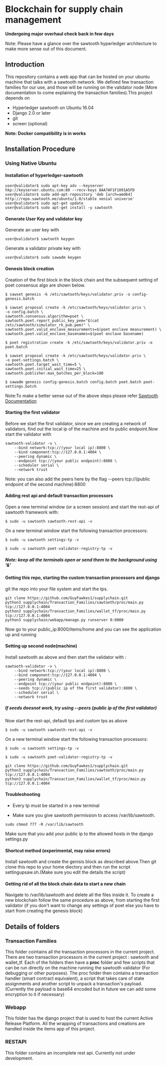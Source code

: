 # Blockchain for supply chain management

**Undergoing major overhaul check back in few days**

Note: Please have a glance over the sawtooth hyperledger architecture to make more sense out of this document.

## Introduction

This repository contains a web app that can be hosted on your ubuntu machine that talks with a sawtooth network. We defined few transaction families for our use, and those will be running on the validator node (More documentation to come explaining the transaction families).This project depends on

* Hyperledger sawtooth on Ubuntu 16.04
* Django 2.0 or later
* git
* screen (optional)

**Note: Docker compatibility is in works**

## Installation Procedure

### Using Native Ubuntu

#### Installation of hyperledger-sawtooth

```shell
user@validator$ sudo apt-key adv --keyserver hkp://keyserver.ubuntu.com:80 --recv-keys 8AA7AF1F1091A5FD
user@validator$ sudo add-apt-repository 'deb [arch=amd64] http://repo.sawtooth.me/ubuntu/1.0/stable xenial universe'
user@validator$ sudo apt-get update
user@validator$ sudo apt-get install -y sawtooth
```

#### Generate User Key and validator key

Generate an user key with

```shell
user@validator$ sawtooth keygen
```

Generate a validator private key with

```shell
user@validator$ sudo sawadm keygen
```

#### Genesis block creation

Creation of the first block in the block chain and the subsequent setting of poet consensus algo are shown below.

```shell
$ sawset genesis -k /etc/sawtooth/keys/validator.priv -o config-genesis.batch

$ sawset proposal create -k /etc/sawtooth/keys/validator.priv \
-o config.batch \
sawtooth.consensus.algorithm=poet \
sawtooth.poet.report_public_key_pem="$(cat /etc/sawtooth/simulator_rk_pub.pem)" \
sawtooth.poet.valid_enclave_measurements=$(poet enclave measurement) \
sawtooth.poet.valid_enclave_basenames=$(poet enclave basename)

$ poet registration create -k /etc/sawtooth/keys/validator.priv -o poet.batch

$ sawset proposal create -k /etc/sawtooth/keys/validator.priv \
-o poet-settings.batch \
sawtooth.poet.target_wait_time=5 \
sawtooth.poet.initial_wait_time=25 \
sawtooth.publisher.max_batches_per_block=100

$ sawadm genesis config-genesis.batch config.batch poet.batch poet-settings.batch
```

Note:To make a better sense out of the above steps please refer [Sawtooth Documentation](https://sawtooth.hyperledger.org/docs/core/nightly/master/app_developers_guide/creating_sawtooth_network.html)

#### Starting the first validator

Before we start the first validator, since we are creating a network of validators, find out the local ip of the machine and its public endpoint.Now start the validator with

```shell
sawtooth-validator -v \
    --bind network:tcp://(your local ip):8800 \
    --bind component:tcp://127.0.0.1:4004 \
    --peering dynamic \
    --endpoint tcp://(your public endpoint):8800 \
    --scheduler serial \
    --network trust
```

Note: you can also add the peers here by the flag --peers tcp://(public endpoint of the second machine):8800

#### Adding rest api and default transaction processors

Open a new terminal window (or a screen session) and start the rest-api of sawtooth framework with:

```shell
$ sudo -u sawtooth sawtooth-rest-api -v
```

On a new terminal window start the following transaction processors:

```shell
$ sudo -u sawtooth settings-tp -v
```

```shell
$ sudo -u sawtooth poet-validator-registry-tp -v
```

##### Note: keep all the terminals open or send them to  the background using '&'


#### Getting this repo, starting the custom transaction processors and django

git the repo into your file system and start the tps.

```shell
git clone https://github.com/GuyFawkes1/supplychain.git
python3 supplychain/Transaction_Families/sawtooth/proc/main.py tcp://127.0.0.1:4004
python3 supplychain/Transaction_Families/wallet_tf/proc/main.py tcp://127.0.0.1:4004
python3 supplychain/webapp/manage.py runserver 0:8000
```
Now go to your public_ip:8000/items/home and you can see the application up and running

#### Setting up second node(machine)

Install sawtooth as above and then start the validator with :

```shell
sawtooth-validator -v \
    --bind network:tcp://(your local ip):8800 \
    --bind component:tcp://127.0.0.1:4004 \
    --peering dynamic \
    --endpoint tcp://(your public endpoint):8800 \
    --seeds tcp://(public ip of the first validator):8800 \
    --scheduler serial \
    --network trust
```

##### If seeds doesnot work, try using --peers (public ip of the first validator)

Now start the rest-api, default tps and custom tps as above

```shell
$ sudo -u sawtooth sawtooth-rest-api -v
```

On a new terminal window start the following transaction processors:

```shell
$ sudo -u sawtooth settings-tp -v
```

```shell
$ sudo -u sawtooth poet-validator-registry-tp -v
```

```shell
git clone https://github.com/GuyFawkes1/supplychain.git
python3 supplychain/Transaction_Families/sawtooth/proc/main.py tcp://127.0.0.1:4004
python3 supplychain/Transaction_Families/wallet_tf/proc/main.py tcp://127.0.0.1:4004
```

#### Troubleshooting

* Every tp must be started in a new terminal

* Make sure you give sawtooth permission to access /var/lib/sawtooth.

```shell
sudo chmod 777 -R /var/lib/sawtooth
```
Make sure that you add your public ip to the allowed hosts in the django settings.py

#### Shortcut method (experimental, may raise errors)

Install sawtooth and create the genisis block as described above.Then git clone this repo to your home diectory and then run the script settingupsaw.sh.(Make sure you edit the details the script)

#### Getting rid of all the block chain data to start a new chain

Navigate to /var/lib/sawtooth and delete all the files inside it. To create a new blockchain follow the same procedure as above, from starting the first validator (if you don't want to change any settings of poet else you have to start from creating the genesis block)

## Details of folders

### Transaction Families

This folder cointains all the transaction processors in the current project. There are two transaction processors in the current project : sawtooth and wallet_tf. Each of the folders then have a **proc** folder and few scripts that can be run directly on the machine running the sawtooth validator (For debugging or other purposes). The proc folder then contains a transaction handler (smart contract equivalent), a script that takes care of state assignments and another script to unpack a transaction's payload.(Currently the payload is base64 encoded but in future we can add some encryption to it if necessary)

### Webapp

This folder has the django project that is used to host the current Active Release Platform. All the wrapping of transactions and creations are handled inside the items app of this project.

### RESTAPI

This folder contains an incomplete rest api. Currently not under development.
